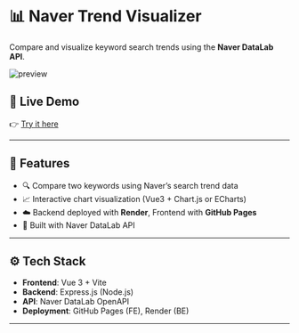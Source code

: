 # 📊 Naver Trend Visualizer

Compare and visualize keyword search trends using the **Naver DataLab API**.

![preview](https://github.com/emigrated22/portfolio/tree/main/Projects/Trend_Visualizer/Project_architecture.jpg) <!-- ← 프로젝트 이미지 (원하면 GIF도 가능) -->

## 🔗 Live Demo

👉 [Try it here](https://emigrated22.github.io/Data_Visualization/)

---

## 🚀 Features

- 🔍 Compare two keywords using Naver’s search trend data
- 📈 Interactive chart visualization (Vue3 + Chart.js or ECharts)
- ☁️ Backend deployed with **Render**, Frontend with **GitHub Pages**
- 🧠 Built with Naver DataLab API

---

## ⚙️ Tech Stack

- **Frontend**: Vue 3 + Vite
- **Backend**: Express.js (Node.js)
- **API**: Naver DataLab OpenAPI
- **Deployment**: GitHub Pages (FE), Render (BE)

---


